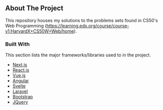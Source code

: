 ## About The Project

This repository houses my solutions to the problems sets found in CS50's Web Programming (https://learning.edx.org/course/course-v1:HarvardX+CS50W+Web/home). 

### Built With

This section lists the major frameworks/libraries used to in the project.

* [Next.js](https://nextjs.org/)
* [React.js](https://reactjs.org/)
* [Vue.js](https://vuejs.org/)
* [Angular](https://angular.io/)
* [Svelte](https://svelte.dev/)
* [Laravel](https://laravel.com)
* [Bootstrap](https://getbootstrap.com)
* [JQuery](https://jquery.com)